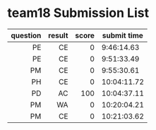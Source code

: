 # team18 Submission List
question | result | score | submit time
----:|----:|-----:|-----
PE | CE | 0 |  9:46:14.63 
PE | CE | 0 |  9:51:33.49 
PM | CE | 0 |  9:55:30.61 
PH | CE | 0 | 10:04:11.72 
PD | AC | 100 | 10:04:37.11 
PM | WA | 0 | 10:20:04.21 
PM | CE | 0 | 10:21:03.62 
